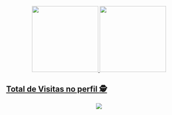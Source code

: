 

<div align="center">
  <a href="https://github.com/Nicolas734">
  <img height="180em" src="https://github-readme-stats.vercel.app/api?username=Nicolas734&show_icons=true&theme=dracula&include_all_commits=true&count_private=true"/>
  <img height="180em" src="https://github-readme-stats.vercel.app/api/top-langs/?username=Nicolas734&layout=compact&langs_count=7&theme=dracula"/>
</div>



<!--
**Nicolas734/Nicolas734** is a ✨ _special_ ✨ repository because its `README.md` (this file) appears on your GitHub profile.

Here are some ideas to get you started:

- 🔭 I’m currently working on ...
- 🌱 I’m currently learning ...
- 👯 I’m looking to collaborate on ...
- 🤔 I’m looking for help with ...
- 💬 Ask me about ...
- 📫 How to reach me: ...
- 😄 Pronouns: ...
- ⚡ Fun fact: ...
-->

## Total de Visitas no perfil :detective: <br>
 <p align="center"> 
   <img alingn="center" src="https://profile-counter.glitch.me/Nicolas734/count.svg" />
 </p>
